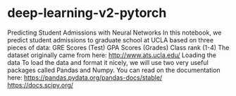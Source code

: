 # deep-learning-v2-pytorch
Predicting Student Admissions with Neural Networks In this notebook, we predict student admissions to graduate school at UCLA based on three pieces of data:  GRE Scores (Test) GPA Scores (Grades) Class rank (1-4) The dataset originally came from here: http://www.ats.ucla.edu/  Loading the data To load the data and format it nicely, we will use two very useful packages called Pandas and Numpy. You can read on the documentation here:  https://pandas.pydata.org/pandas-docs/stable/ https://docs.scipy.org/
